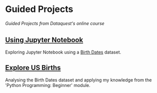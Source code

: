 # Guided Projects
###### Guided Projects from Dataquest's online course




## [Using Jupyter Notebook](/Guided_Project%201.ipynb)
Exploring Jupyter Notebook using a [Birth Dates](https://fivethirtyeight.com/features/some-people-are-too-superstitious-to-have-a-baby-on-friday-the-13th/) dataset.


## [Explore US Births](/Guided_Project%202.ipynb)
Analysing the Birth Dates dataset and applying my knowledge from the 'Python Programming: Beginner' module.
